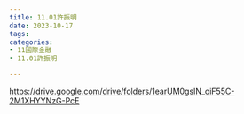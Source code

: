 ```yaml
---
title: 11.01許振明
date: 2023-10-17
tags: 
categories:
- 11國際金融
- 11.01許振明

---
```

https://drive.google.com/drive/folders/1earUM0gsIN_oiF55C-2M1XHYYNzG-PcE

